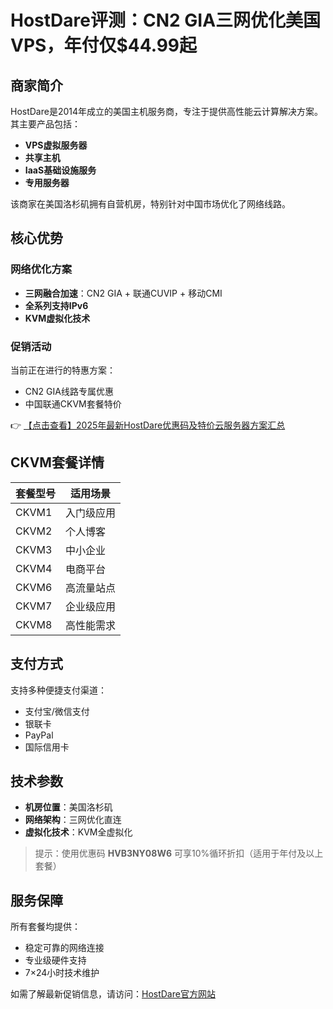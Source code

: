 # HostDare评测：CN2 GIA三网优化美国VPS，年付仅$44.99起

## 商家简介

HostDare是2014年成立的美国主机服务商，专注于提供高性能云计算解决方案。其主要产品包括：

- **VPS虚拟服务器**
- **共享主机**
- **IaaS基础设施服务**
- **专用服务器**

该商家在美国洛杉矶拥有自营机房，特别针对中国市场优化了网络线路。

## 核心优势

### 网络优化方案
- **三网融合加速**：CN2 GIA + 联通CUVIP + 移动CMI
- **全系列支持IPv6**
- **KVM虚拟化技术**

### 促销活动
当前正在进行的特惠方案：
- CN2 GIA线路专属优惠
- 中国联通CKVM套餐特价

👉 [【点击查看】2025年最新HostDare优惠码及特价云服务器方案汇总](https://bit.ly/hostdare)

## CKVM套餐详情

| 套餐型号 | 适用场景 |
|---------|---------|
| CKVM1   | 入门级应用 |
| CKVM2   | 个人博客 |
| CKVM3   | 中小企业 |
| CKVM4   | 电商平台 |
| CKVM6   | 高流量站点 |
| CKVM7   | 企业级应用 |
| CKVM8   | 高性能需求 |

## 支付方式
支持多种便捷支付渠道：
- 支付宝/微信支付
- 银联卡
- PayPal
- 国际信用卡

## 技术参数
- **机房位置**：美国洛杉矶
- **网络架构**：三网优化直连
- **虚拟化技术**：KVM全虚拟化

> 提示：使用优惠码 **HVB3NY08W6** 可享10%循环折扣（适用于年付及以上套餐）

## 服务保障
所有套餐均提供：
- 稳定可靠的网络连接
- 专业级硬件支持
- 7×24小时技术维护

如需了解最新促销信息，请访问：[HostDare官方网站](https://bit.ly/hostdare)